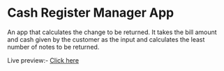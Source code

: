 # Cash Register Manager App
<p> An app that calculates the change to be returned. It takes the bill amount and cash given by the customer as the input and calculates the least number of notes to be returned. </p>
Live preview:- <a href="https://cash-manager-js-app.netlify.app/" target="_blank"> Click here </a>